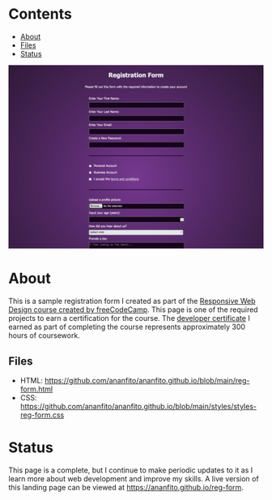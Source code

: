 # Contents

- [About](#about)
- [Files](#files)
- [Status](#status)

![screenshot of my sample registration form](./media/screenshot_reg-form.png)

# About

This is a sample registration form I created as part of the [Responsive Web Design course created by freeCodeCamp](https://www.freecodecamp.org/learn/2022/responsive-web-design/). This page is one of the required projects to earn a certification for the course. The [developer certificate](https://www.freecodecamp.org/certification/ananfito/responsive-web-design) I earned as part of completing the course represents approximately 300 hours of coursework.

## Files

- HTML: https://github.com/ananfito/ananfito.github.io/blob/main/reg-form.html
- CSS: https://github.com/ananfito/ananfito.github.io/blob/main/styles/styles-reg-form.css

# Status

This page is a complete, but I continue to make periodic updates to it as I learn more about web development and improve my skills. A live version of this landing page can be viewed at https://ananfito.github.io/reg-form.
